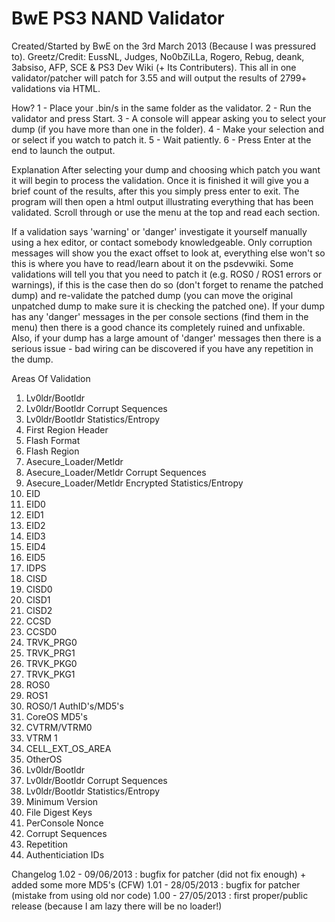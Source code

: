 # BwE PS3 NAND Validator

Created/Started by BwE on the 3rd March 2013 (Because I was pressured to).
Greetz/Credit: EussNL, Judges, No0bZiLLa, Rogero, Rebug, deank, 3absiso, AFP, SCE & PS3 Dev Wiki (+ Its Contributers).
This all in one validator/patcher will patch for 3.55 and will output the results of 2799+ validations via HTML.

How?
1 - Place your .bin/s in the same folder as the validator.
2 - Run the validator and press Start.
3 - A console will appear asking you to select your dump (if you have more than one in the folder).
4 - Make your selection and or select if you watch to patch it.
5 - Wait patiently.
6 - Press Enter at the end to launch the output.

Explanation
After selecting your dump and choosing which patch you want it will begin to process the validation. Once it is finished it will give you a brief
count of the results, after this you simply press enter to exit.
The program will then open a html output illustrating everything that has been validated. Scroll through or use the menu at the top and read
each section.

If a validation says 'warning' or 'danger' investigate it yourself manually using a hex editor, or contact somebody knowledgeable. Only corruption
messages will show you the exact offset to look at, everything else won't so this is where you have to read/learn about it on the psdevwiki.
Some validations will tell you that you need to patch it (e.g. ROS0 / ROS1 errors or warnings), if this is the case then do so (don't forget to rename
the patched dump) and re-validate the patched dump (you can move the original unpatched dump to make sure it is checking the patched one).
If your dump has any 'danger' messages in the per console sections (find them in the menu) then there is a good chance its completely ruined and
unfixable. Also, if your dump has a large amount of 'danger' messages then there is a serious issue - bad wiring can be discovered if you have any
repetition in the dump.

Areas Of Validation
1. Lv0ldr/Bootldr
2. Lv0ldr/Bootldr Corrupt Sequences
3. Lv0ldr/Bootldr Statistics/Entropy
4. First Region Header
5. Flash Format
6. Flash Region
7. Asecure_Loader/Metldr
8. Asecure_Loader/Metldr Corrupt Sequences
9. Asecure_Loader/Metldr Encrypted Statistics/Entropy
10. EID
11. EID0
12. EID1
13. EID2
14. EID3
15. EID4
16. EID5
17. IDPS
18. CISD
19. CISD0
20. CISD1
21. CISD2
22. CCSD
23. CCSD0
24. TRVK_PRG0
25. TRVK_PRG1
26. TRVK_PKG0
27. TRVK_PKG1
28. ROS0
29. ROS1
30. ROS0/1 AuthID's/MD5's
31. CoreOS MD5's
32. CVTRM/VTRM0
33. VTRM 1
34. CELL_EXT_OS_AREA
35. OtherOS
36. Lv0ldr/Bootldr
37. Lv0ldr/Bootldr Corrupt Sequences
38. Lv0ldr/Bootldr Statistics/Entropy
39. Minimum Version
40. File Digest Keys
41. PerConsole Nonce
42. Corrupt Sequences
43. Repetition
44. Authenticiation IDs

Changelog
1.02 - 09/06/2013 : bugfix for patcher (did not fix enough) + added some more MD5's (CFW)
1.01 - 28/05/2013 : bugfix for patcher (mistake from using old nor code)
1.00 - 27/05/2013 : first proper/public release (because I am lazy there will be no loader!)
